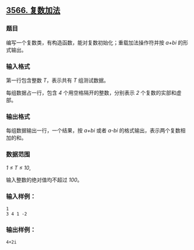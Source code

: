 ## [3566. 复数加法](https://www.acwing.com/problem/content/3569/)

### 题目

编写一个复数类，有构造函数，能对复数初始化；重载加法操作符并按 *a+bi* 的形式输出。

### 输入格式

第一行包含整数 *T*，表示共有 *T* 组测试数据。

每组数据占一行，包含 *4* 个用空格隔开的整数，分别表示 *2* 个复数的实部和虚部。

### 输出格式

每组数据输出一行，一个结果，按 *a+bi* 或者 *a-bi* 的格式输出，表示两个复数相加的和。

### 数据范围

*1 ≤ T ≤ 10*,

输入整数的绝对值均不超过 *100*。

### 输入样例：

```
1
3 4 1 -2
```

### 输出样例：

```
4+2i
```
